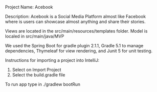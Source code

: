 Project Name: Acebook

Description:
Acebook is a Social Media Platform almost like Facebook where is users can showcase almost anything and share their stories.

Views are located in the src/main/resources/templates folder.
Model is localed in src/main/java/MVP

We used the Spring Boot for gradle plugin 2.1.1, Gradle 5.1 to manage dependencies, Thymeleaf for view rendering,
and Junit 5 for unit testing.


Instructions for importing a project into IntelliJ:

1. Select on Import Project
2. Select the build.gradle file

To run app type in ./gradlew bootRun 

